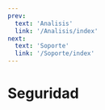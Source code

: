 ```yaml
---
prev:
  text: 'Analisis'
  link: '/Analisis/index'
next:
  text: 'Soporte'
  link: '/Soporte/index'
---
```

# Seguridad
